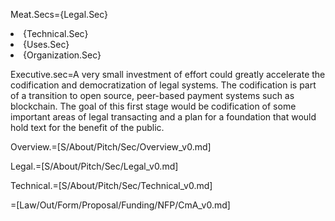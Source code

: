 Meat.Secs={Legal.Sec}<li>{Technical.Sec}<li>{Uses.Sec}<li>{Organization.Sec}

Executive.sec=A very small investment of effort could greatly accelerate the codification and democratization of legal systems.  The codification is part of a transition to open source, peer-based payment systems such as blockchain.  The goal of this first stage would be codification of some important areas of legal transacting and a plan for a foundation that would hold text for the benefit of the public.

Overview.=[S/About/Pitch/Sec/Overview_v0.md]

Legal.=[S/About/Pitch/Sec/Legal_v0.md]

Technical.=[S/About/Pitch/Sec/Technical_v0.md]

=[Law/Out/Form/Proposal/Funding/NFP/CmA_v0.md]